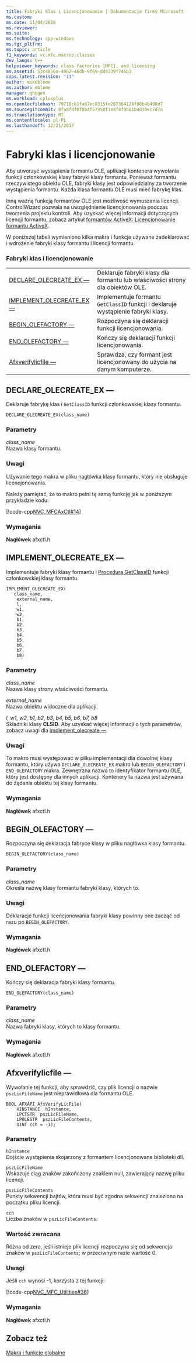 ```yaml
---
title: Fabryki klas i Licencjonowanie | Dokumentacja firmy Microsoft
ms.custom: 
ms.date: 11/04/2016
ms.reviewer: 
ms.suite: 
ms.technology: cpp-windows
ms.tgt_pltfrm: 
ms.topic: article
f1_keywords: vc.mfc.macros.classes
dev_langs: C++
helpviewer_keywords: class factories [MFC], and licensing
ms.assetid: 53c4856a-4062-46db-9f69-dd4339f746b3
caps.latest.revision: "13"
author: mikeblome
ms.author: mblome
manager: ghogen
ms.workload: cplusplus
ms.openlocfilehash: 79710cb1fa67ec8315fe287364126f88b4b498d7
ms.sourcegitcommit: 8fa8fdf0fbb4f57950f1e8f4f9b81b4d39ec7d7a
ms.translationtype: MT
ms.contentlocale: pl-PL
ms.lasthandoff: 12/21/2017
---
```

# <a name="class-factories-and-licensing"></a>Fabryki klas i licencjonowanie
Aby utworzyć wystąpienia formantu OLE, aplikacji kontenera wywołania funkcji członkowskiej klasy fabryki klasy formantu. Ponieważ formantu rzeczywistego obiektu OLE, fabryki klasy jest odpowiedzialny za tworzenie wystąpienia formantu. Każda klasa formantu OLE musi mieć fabrykę klas.  
  
 Inną ważną funkcją formantów OLE jest możliwość wymuszania licencji. ControlWizard pozwala na uwzględnienie licencjonowania podczas tworzenia projektu kontroli. Aby uzyskać więcej informacji dotyczących licencji formantu, zobacz artykuł [formantów ActiveX: Licencjonowanie formantu ActiveX](../../mfc/mfc-activex-controls-licensing-an-activex-control.md).  
  
 W poniższej tabeli wymieniono kilka makra i funkcje używane zadeklarować i wdrożenie fabryki klasy formantu i licencji formantu.  
  
### <a name="class-factories-and-licensing"></a>Fabryki klas i licencjonowanie  
  
|||  
|-|-|  
|[DECLARE_OLECREATE_EX —](#declare_olecreate_ex)|Deklaruje fabryki klasy dla formantu lub właściwości strony dla obiektów OLE.|  
|[IMPLEMENT_OLECREATE_EX —](#implement_olecreate_ex)|Implementuje formantu `GetClassID` funkcji i deklaruje wystąpienie fabryki klasy.|  
|[BEGIN_OLEFACTORY —](#begin_olefactory)|Rozpoczyna się deklaracji funkcji licencjonowania.|  
|[END_OLEFACTORY —](#end_olefactory)|Kończy się deklaracji funkcji licencjonowania.|  
|[Afxverifylicfile —](#afxverifylicfile)|Sprawdza, czy formant jest licencjonowany do użycia na danym komputerze.|  
  
##  <a name="declare_olecreate_ex"></a>DECLARE_OLECREATE_EX —  
 Deklaruje fabrykę klas i `GetClassID` funkcji członkowskiej klasy formantu.  
  
```   
DECLARE_OLECREATE_EX(class_name)   
```  
  
### <a name="parameters"></a>Parametry  
 *class_name*  
 Nazwa klasy formantu.  
  
### <a name="remarks"></a>Uwagi  
 Używanie tego makra w pliku nagłówka klasy formantu, który nie obsługuje licencjonowania.  
  
 Należy pamiętać, że to makro pełni tę samą funkcję jak w poniższym przykładzie kodu:  
  
 [!code-cpp[NVC_MFCAxCtl#14](../../mfc/reference/codesnippet/cpp/class-factories-and-licensing_1.h)]  
  
### <a name="requirements"></a>Wymagania  
  **Nagłówek** afxctl.h  
  
##  <a name="implement_olecreate_ex"></a>IMPLEMENT_OLECREATE_EX —  
 Implementuje fabryki klasy formantu i [Procedura GetClassID](../../mfc/reference/colecontrol-class.md#getclassid) funkcji członkowskiej klasy formantu.  
  
```   
IMPLEMENT_OLECREATE_EX(
   class_name,   
    external_name,    
    l,   
    w1,   
    w2,   
    b1,   
    b2,   
    b3,   
    b4,   
    b5,   
    b6,   
    b7,
    b8)   
```  
  
### <a name="parameters"></a>Parametry  
 *class_name*  
 Nazwa klasy strony właściwości formantu.  
  
 *external_name*  
 Nazwa obiektu widoczne dla aplikacji.  
  
 *l, w1, w2, b1, b2, b3, b4, b5, b6, b7, b8*  
 Składniki klasy **CLSID**. Aby uzyskać więcej informacji o tych parametrów, zobacz uwagi dla [implement_olecreate —](run-time-object-model-services.md#implement_olecreate).  
  
### <a name="remarks"></a>Uwagi  
 To makro musi występować w pliku implementacji dla dowolnej klasy formantu, który używa `DECLARE_OLECREATE_EX` makro lub `BEGIN_OLEFACTORY` i `END_OLEFACTORY` makra. Zewnętrzna nazwa to identyfikator formantu OLE, który jest dostępny dla innych aplikacji. Kontenery ta nazwa jest używana do żądania obiektu tej klasy formantu.  
  
### <a name="requirements"></a>Wymagania  
  **Nagłówek** afxctl.h  
  
##  <a name="begin_olefactory"></a>BEGIN_OLEFACTORY —  
 Rozpoczyna się deklaracja fabryce klasy w pliku nagłówka klasy formantu.  
  
``` 
BEGIN_OLEFACTORY(class_name)  
```  
  
### <a name="parameters"></a>Parametry  
 *class_name*  
 Określa nazwę klasy formantu fabryki klasy, których to.  
  
### <a name="remarks"></a>Uwagi  
 Deklaracje funkcji licencjonowania fabryki klasy powinny one zacząć od razu po `BEGIN_OLEFACTORY`.  
  
### <a name="requirements"></a>Wymagania  
  **Nagłówek** afxctl.h  
  
##  <a name="end_olefactory"></a>END_OLEFACTORY —  
 Kończy się deklaracja fabryki klasy formantu.  
  
```  
END_OLEFACTORY(class_name)   
```  
  
### <a name="parameters"></a>Parametry  
 *class_name*  
 Nazwa fabryki klasy, których to klasy formantu.  
  
### <a name="requirements"></a>Wymagania  
  **Nagłówek** afxctl.h  
  
##  <a name="afxverifylicfile"></a>Afxverifylicfile —  
 Wywołanie tej funkcji, aby sprawdzić, czy plik licencji o nazwie `pszLicFileName` jest nieprawidłowa dla formantu OLE.  
  
```   
BOOL AFXAPI AfxVerifyLicFile(
    HINSTANCE  hInstance,  
    LPCTSTR  pszLicFileName,  
    LPOLESTR  pszLicFileContents,  
    UINT cch = -1); 
```  
  
### <a name="parameters"></a>Parametry  
 `hInstance`  
 Dojście wystąpienia skojarzony z formantem licencjonowane biblioteki dll.  
  
 `pszLicFileName`  
 Wskazuje ciąg znaków zakończony znakiem null, zawierający nazwę pliku licencji.  
  
 `pszLicFileContents`  
 Punkty sekwencji bajtów, która musi być zgodna sekwencji znaleziono na początku pliku licencji.  
  
 `cch`  
 Liczba znaków w `pszLicFileContents`.  
  
### <a name="return-value"></a>Wartość zwracana  
 Różna od zera, jeśli istnieje plik licencji rozpoczyna się od sekwencja znaków w `pszLicFileContents`; w przeciwnym razie wartość 0.  
  
### <a name="remarks"></a>Uwagi  
 Jeśli `cch` wynosi -1, korzysta z tej funkcji:  
  
 [!code-cpp[NVC_MFC_Utilities#36](../../mfc/codesnippet/cpp/class-factories-and-licensing_2.cpp)]  

### <a name="requirements"></a>Wymagania  
  **Nagłówek** afxctl.h  

## <a name="see-also"></a>Zobacz też  
 [Makra i funkcje globalne](../../mfc/reference/mfc-macros-and-globals.md)

